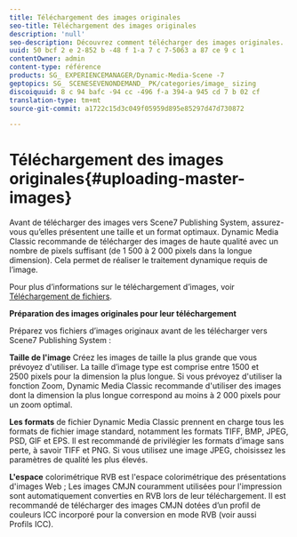```yaml
---
title: Téléchargement des images originales
seo-title: Téléchargement des images originales
description: 'null'
seo-description: Découvrez comment télécharger des images originales.
uuid: 50 bcf 2 e 2-852 b -48 f 1-a 7 c 7-5063 a 87 ce 9 c 1
contentOwner: admin
content-type: référence
products: SG_ EXPERIENCEMANAGER/Dynamic-Media-Scene -7
geptopics: SG_ SCENESEVENONDEMAND_ PK/categories/image_ sizing
discoiquuid: 8 c 94 bafc -94 cc -496 f-a 394-a 945 cd 7 b 02 cf
translation-type: tm+mt
source-git-commit: a1722c15d3c049f05959d895e85297d47d730872

---
```



# Téléchargement des images originales{#uploading-master-images}

Avant de télécharger des images vers Scene7 Publishing System, assurez-vous qu’elles présentent une taille et un format optimaux. Dynamic Media Classic recommande de télécharger des images de haute qualité avec un nombre de pixels suffisant (de 1 500 à 2 000 pixels dans la longue dimension). Cela permet de réaliser le traitement dynamique requis de l’image.

Pour plus d’informations sur le téléchargement d’images, voir [Téléchargement de fichiers](uploading-files.md#uploading_files).

**Préparation des images originales pour leur téléchargement**

Préparez vos fichiers d’images originaux avant de les télécharger vers Scene7 Publishing System :

**Taille de l'image** Créez les images de taille la plus grande que vous prévoyez d'utiliser. La taille d’image type est comprise entre 1500 et 2500 pixels pour la dimension la plus longue. Si vous prévoyez d'utiliser la fonction Zoom, Dynamic Media Classic recommande d'utiliser des images dont la dimension la plus longue correspond au moins à 2 000 pixels pour un zoom optimal.

**Les formats** de fichier Dynamic Media Classic prennent en charge tous les formats de fichier image standard, notamment les formats TIFF, BMP, JPEG, PSD, GIF et EPS. Il est recommandé de privilégier les formats d’image sans perte, à savoir TIFF et PNG. Si vous utilisez une image JPEG, choisissez les paramètres de qualité les plus élevés.

**L'espace** colorimétrique RVB est l'espace colorimétrique des présentations d'images Web ; Les images CMJN couramment utilisées pour l'impression sont automatiquement converties en RVB lors de leur téléchargement. Il est recommandé de télécharger des images CMJN dotées d’un profil de couleurs ICC incorporé pour la conversion en mode RVB (voir aussi Profils ICC).
